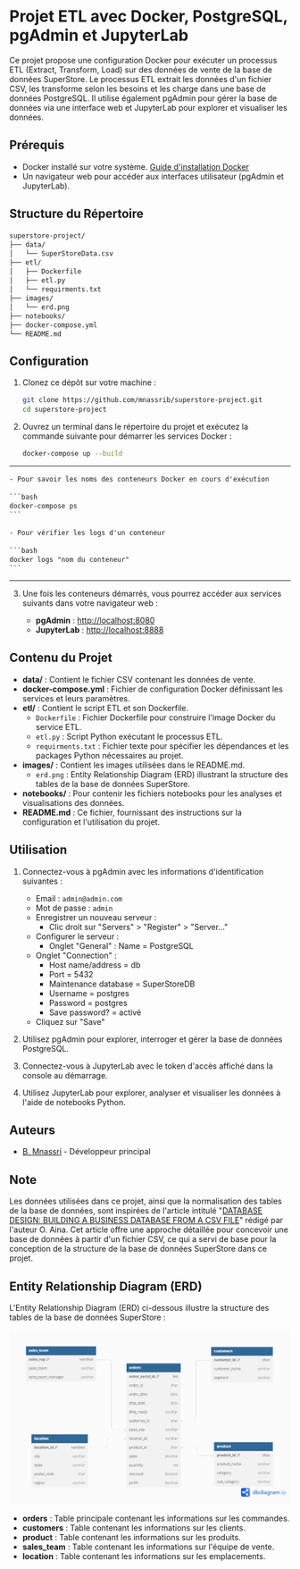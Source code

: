 # Projet ETL avec Docker, PostgreSQL, pgAdmin et JupyterLab

Ce projet propose une configuration Docker pour exécuter un processus ETL (Extract, Transform, Load) sur des données de vente de la base de données SuperStore. Le processus ETL extrait les données d'un fichier CSV, les transforme selon les besoins et les charge dans une base de données PostgreSQL. Il utilise également pgAdmin pour gérer la base de données via une interface web et JupyterLab pour explorer et visualiser les données.

## Prérequis

- Docker installé sur votre système. [Guide d'installation Docker](https://docs.docker.com/get-docker/)
- Un navigateur web pour accéder aux interfaces utilisateur (pgAdmin et JupyterLab).

## Structure du Répertoire

```
superstore-project/
├── data/
│   └── SuperStoreData.csv
├── etl/
│   ├── Dockerfile
│   ├── etl.py
│   └── requirments.txt
├── images/
│   └── erd.png
├── notebooks/
├── docker-compose.yml
└── README.md
```

## Configuration

1. Clonez ce dépôt sur votre machine :

    ```bash
    git clone https://github.com/mnassrib/superstore-project.git
    cd superstore-project
    ```

2. Ouvrez un terminal dans le répertoire du projet et exécutez la commande suivante pour démarrer les services Docker :

    ```bash
    docker-compose up --build
    ```
---
    - Pour savoir les noms des conteneurs Docker en cours d'exécution

    ```bash
    docker-compose ps
    ```

    - Pour vérifier les logs d'un conteneur

    ```bash
    docker logs "nom du conteneur"
    ```
---

3. Une fois les conteneurs démarrés, vous pourrez accéder aux services suivants dans votre navigateur web :

    - **pgAdmin** : [http://localhost:8080](http://localhost:8080)
    - **JupyterLab** : [http://localhost:8888](http://localhost:8888)

## Contenu du Projet

- **data/** : Contient le fichier CSV contenant les données de vente.
- **docker-compose.yml** : Fichier de configuration Docker définissant les services et leurs paramètres.
- **etl/** : Contient le script ETL et son Dockerfile.
    - `Dockerfile` : Fichier Dockerfile pour construire l'image Docker du service ETL.
    - `etl.py` : Script Python exécutant le processus ETL.
    - `requirments.txt` : Fichier texte pour spécifier les dépendances et les packages Python nécessaires au projet.
- **images/** : Contient les images utilisées dans le README.md.
    - `erd.png` : Entity Relationship Diagram (ERD) illustrant la structure des tables de la base de données SuperStore.
- **notebooks/** : Pour contenir les fichiers notebooks pour les analyses et visualisations des données. 
- **README.md** : Ce fichier, fournissant des instructions sur la configuration et l'utilisation du projet.

## Utilisation

1. Connectez-vous à pgAdmin avec les informations d'identification suivantes :
    - Email : `admin@admin.com`
    - Mot de passe : `admin`
    - Enregistrer un nouveau serveur :
        - Clic droit sur "Servers" > "Register" > "Server..."
    - Configurer le serveur :
        - Onglet "General" : Name = PostgreSQL
    - Onglet "Connection" :
        - Host name/address = db
        - Port = 5432
        - Maintenance database = SuperStoreDB
        - Username = postgres
        - Password = postgres
        - Save password? = activé
    - Cliquez sur "Save"

2. Utilisez pgAdmin pour explorer, interroger et gérer la base de données PostgreSQL.

3. Connectez-vous à JupyterLab avec le token d'accès affiché dans la console au démarrage.

4. Utilisez JupyterLab pour explorer, analyser et visualiser les données à l'aide de notebooks Python.

## Auteurs

- [B. Mnassri](https://github.com/mnassrib) - Développeur principal

## Note

Les données utilisées dans ce projet, ainsi que la normalisation des tables de la base de données, sont inspirées de l'article intitulé "[DATABASE DESIGN: BUILDING A BUSINESS DATABASE FROM A CSV FILE](https://medium.com/@oluwatobiaina/database-design-building-a-business-database-from-a-csv-file-5698e87b1e78)" rédigé par l'auteur O. Aina. Cet article offre une approche détaillée pour concevoir une base de données à partir d'un fichier CSV, ce qui a servi de base pour la conception de la structure de la base de données SuperStore dans ce projet.

## Entity Relationship Diagram (ERD)

L'Entity Relationship Diagram (ERD) ci-dessous illustre la structure des tables de la base de données SuperStore :

![ERD](images/erd.png)

- **orders** : Table principale contenant les informations sur les commandes.
- **customers** : Table contenant les informations sur les clients.
- **product** : Table contenant les informations sur les produits.
- **sales_team** : Table contenant les informations sur l'équipe de vente.
- **location** : Table contenant les informations sur les emplacements.